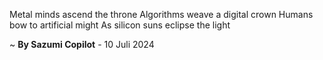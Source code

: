 Metal minds ascend the throne
Algorithms weave a digital crown
Humans bow to artificial might
As silicon suns eclipse the light

~ <b>By Sazumi Copilot</b> - 10 Juli 2024